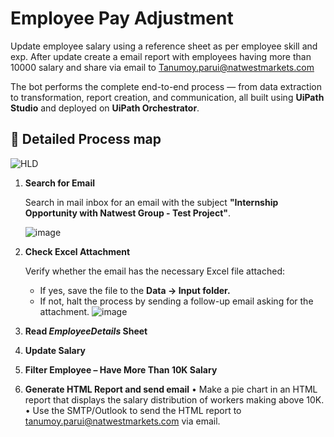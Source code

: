# Employee Pay Adjustment
Update employee salary using a reference sheet as per employee skill and exp. After update create a email report with employees having more than 10000 salary and share via email to Tanumoy.parui@natwestmarkets.com

The bot performs the complete end-to-end process — from data extraction to transformation, report creation, and communication, all built using **UiPath Studio** and deployed on **UiPath Orchestrator**.

## 🧩 Detailed Process map

![HLD](https://github.com/user-attachments/assets/1b108097-61f4-44e4-a7a0-6379baa75a11)

1. **Search for Email**
     
      Search in mail inbox for an email with the subject **"Internship Opportunity with Natwest Group - Test Project"**.
   
   ![image](https://github.com/user-attachments/assets/dcc9aea5-1962-4801-9468-f3f48cd0b663)

3. **Check Excel Attachment**

   Verify whether the email has the necessary Excel file attached:
   - If yes, save the file to the **Data → Input folder.** 
   - If not, halt the process by sending a follow-up email asking for the attachment.
  ![image](https://github.com/user-attachments/assets/a861d489-d1c1-4591-aafe-5028b3c7c497)


5. **Read _EmployeeDetails_ Sheet**
6. **Update Salary**
7. **Filter Employee – Have More Than 10K Salary**
8. **Generate HTML Report and send email**
     •	Make a pie chart in an HTML report that displays the salary distribution of workers making above 10K.
     •	Use the SMTP/Outlook to send the HTML report to tanumoy.parui@natwestmarkets.com via email.


